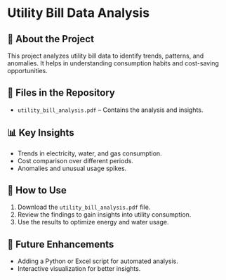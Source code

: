 # Utility Bill Data Analysis

## 📖 About the Project
This project analyzes utility bill data to identify trends, patterns, and anomalies. It helps in understanding consumption habits and cost-saving opportunities.

## 📂 Files in the Repository
- `utility_bill_analysis.pdf` – Contains the analysis and insights.

## 📊 Key Insights
- Trends in electricity, water, and gas consumption.
- Cost comparison over different periods.
- Anomalies and unusual usage spikes.

## 🚀 How to Use
1. Download the `utility_bill_analysis.pdf` file.
2. Review the findings to gain insights into utility consumption.
3. Use the results to optimize energy and water usage.

## 🔧 Future Enhancements
- Adding a Python or Excel script for automated analysis.
- Interactive visualization for better insights.

